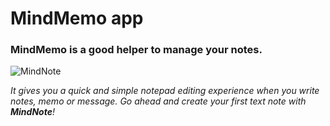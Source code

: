 # MindMemo app

### MindMemo is a good helper to manage your notes.

![MindNote](https://github.com/ridebyhorse/MindMemo/assets/82315940/22047dcc-5e1d-42b0-8ce8-d993cabf6b1c)


*It gives you a quick and simple notepad editing experience when you write notes, memo or message. Go ahead and create your first text note with **MindNote**!*
